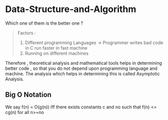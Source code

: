 # Data-Structure-and-Algorithm

Which one of them is the better one ?    
> Factors :  
> 1. Different programming Languages -> Programmer writes bad code in C run faster in fast machine  
> 2. Running on different machines  

Therefore , theoretical analysis and mathematical tools helps in determining better code , so that you do not depend upon programming language and machine. The analysis which helps in determining this is called Asymptotic Analysis.

## Big O Notation

We say f(n) = O(g(n)) iff there exists constants c and no such that f(n) <= cg(n) for all n>=no  
